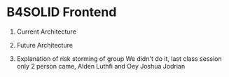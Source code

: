 # B4SOLID Frontend

1. Current Architecture

2. Future Architecture

3. Explanation of risk storming of group
We didn't do it, last class session only 2 person came, Alden Luthfi and Oey Joshua Jodrian